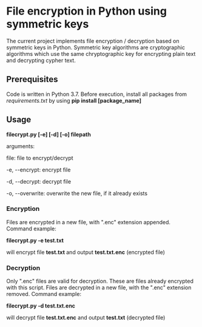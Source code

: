 # File encryption in Python using symmetric keys
The current project implements file encryption / decryption based on symmetric keys in Python. Symmetric key algorithms are cryptographic algorithms which use the same chryptographic key for encrypting plain text and decrypting cypher text. 

## Prerequisites
Code is written in Python 3.7.
Before execution, install all packages from _requirements.txt_ by using **pip install [package_name]**

## Usage
**filecrypt.py [-e] [-d] [-o] filepath**

arguments:

file: file to encrypt/decrypt

-e, --encrypt:   encrypt file

-d, --decrypt:   decrypt file

-o, --overwrite:  overwrite the new file, if it already exists


### Encryption 
Files are encrypted in a new file, with ".enc" extension appended.
Command example:

**filecrypt.py -e test.txt**

will encrypt file **test.txt** and output **test.txt.enc** (encrypted file)


### Decryption 
Only ".enc" files are valid for decryption. These are files already encrypted with this script. Files are decrypted in a new file, with the ".enc" extension removed.
Command example:

**filecrypt.py -d test.txt.enc**

will decrypt file **test.txt.enc** and output **test.txt** (decrypted file)
